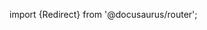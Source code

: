 import {Redirect} from '@docusaurus/router';

<Redirect to="/2.0/docs/overview/developer-portal/link-github-id" />